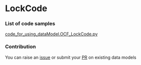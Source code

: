 # LockCode

### List of code samples 

<!-- 50-List of code -->

<!-- [code entry](link) -->
[code_for_using_dataModel.OCF_LockCode.py](https://github.com/smart-data-models/dataModel.OCF/blob/master/LockCode/code/code_for_using_dataModel.OCF_LockCode.py)


<!-- /50-List of code -->

### Contribution
You can raise an [issue](https://github.com/smart-data-models/dataModel.OCF/issues) or submit your [PR](https://github.com/smart-data-models/dataModel.OCF/pulls) on existing data models
